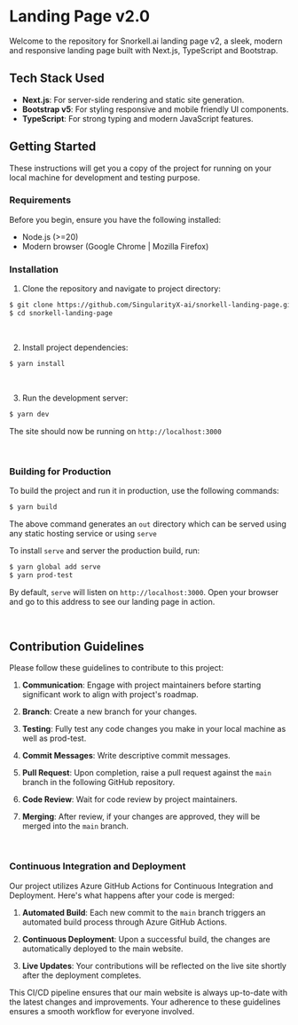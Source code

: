 # Landing Page v2.0

Welcome to the repository for Snorkell.ai landing page v2, a sleek, modern and responsive landing page built with Next.js, TypeScript and Bootstrap.

## Tech Stack Used

- **Next.js**: For server-side rendering and static site generation.
- **Bootstrap v5**: For styling responsive and mobile friendly UI components.
- **TypeScript**: For strong typing and modern JavaScript features.

## Getting Started

These instructions will get you a copy of the project for running on your local machine for development and testing purpose.

### Requirements

Before you begin, ensure you have the following installed:

- Node.js (>=20)
- Modern browser (Google Chrome | Mozilla Firefox)

### Installation

1. Clone the repository and navigate to project directory:

```bash
$ git clone https://github.com/SingularityX-ai/snorkell-landing-page.git
$ cd snorkell-landing-page
```

<br>

2. Install project dependencies:

```bash
$ yarn install
```

<br>

3. Run the development server:

```bash
$ yarn dev
```

The site should now be running on `http://localhost:3000`

<br>

### Building for Production

To build the project and run it in production, use the following commands:

```bash
$ yarn build
```

The above command generates an `out` directory which can be served using any static hosting service or using `serve`

To install `serve` and server the production build, run:

```bash
$ yarn global add serve
$ yarn prod-test
```

By default, `serve` will listen on `http://localhost:3000`. Open your browser and go to this address to see our landing page in action.

<br>

## Contribution Guidelines

Please follow these guidelines to contribute to this project:

1. **Communication**: Engage with project maintainers before starting significant work to align with project's roadmap.

2. **Branch**: Create a new branch for your changes.

3. **Testing**: Fully test any code changes you make in your local machine as well as prod-test.

4. **Commit Messages**: Write descriptive commit messages.

5. **Pull Request**: Upon completion, raise a pull request against the `main` branch in the following GitHub repository.

6. **Code Review**: Wait for code review by project maintainers.

7. **Merging**: After review, if your changes are approved, they will be merged into the `main` branch.

<br>

### Continuous Integration and Deployment

Our project utilizes Azure GitHub Actions for Continuous Integration and Deployment. Here's what happens after your code is merged:

1. **Automated Build**: Each new commit to the `main` branch triggers an automated build process through Azure GitHub Actions.

2. **Continuous Deployment**: Upon a successful build, the changes are automatically deployed to the main website.

3. **Live Updates**: Your contributions will be reflected on the live site shortly after the deployment completes.

This CI/CD pipeline ensures that our main website is always up-to-date with the latest changes and improvements. Your adherence to these guidelines ensures a smooth workflow for everyone involved.
